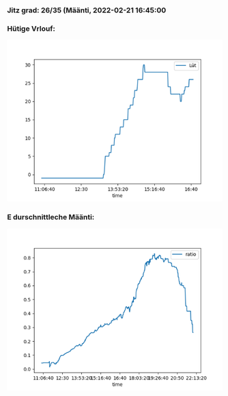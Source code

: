 ### Jitz grad: 26/35 (Määnti, 2022-02-21 16:45:00

### Hütige Vrlouf:
![Graph](Today.png)

### E durschnittleche Määnti:
![Graph](Määnti.png)